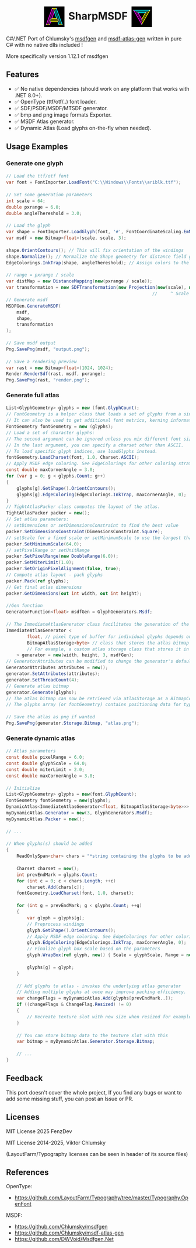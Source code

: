 ﻿<h1 align="center"><img align="center" src=".media/icon-msdf-atlas-gen.png"/> SharpMSDF <img align="center" src=".media/icon-msdfgen.png"/></h1>

C#/.NET Port of Chlumsky's [msdfgen](https://github.com/Chlumsky/msdfgen) and [msdf-atlas-gen](https://github.com/Chlumsky/msdfgen) 
written in pure C# with no native dlls included !


More specifically version 1.12.1 of msdfgen

## Features
- ✅ No native dependencies (should work on any platform that works with .NET 8.0+).
- ✅ OpenType (ttf/otf/..) font loader.
- ✅ SDF/PSDF/MSDF/MTSDF generator.
- ✅ bmp and png image formats Exporter.
- ✅ MSDF Atlas generator.
- ✅ Dynamic Atlas (Load glyphs on-the-fly when needed).

## Usage Examples
### Generate one glyph
```cs
// Load the ttf/otf font
var font = FontImporter.LoadFont("C:\\Windows\\Fonts\\ariblk.ttf");

// Set some generation parameters 
int scale = 64;
double pxrange = 6.0;
double angleThereshold = 3.0;

// Load the glyph
var shape = FontImporter.LoadGlyph(font, '#', FontCoordinateScaling.EmNormalized);
var msdf = new Bitmap<float>(scale, scale, 3);

shape.OrientContours(); // This will fix orientation of the windings
shape.Normalize(); // Normalize the Shape geometry for distance field generation.
EdgeColorings.InkTrap(shape, angleThereshold); // Assign colors to the edges of the shape, we use InkTrap technique here.

// range = pxrange / scale
var distMap = new DistanceMapping(new(pxrange / scale));
var transformation = new SDFTransformation(new Projection(new(scale), new(0)), distMap);
                                                        //     ^ Scale    ^ Translation  
// Generate msdf
MSDFGen.GenerateMSDF(
    msdf,
    shape,
    transformation
);

// Save msdf output
Png.SavePng(msdf, "output.png");

// Save a rendering preview
var rast = new Bitmap<float>(1024, 1024);
Render.RenderSdf(rast, msdf, pxrange);
Png.SavePng(rast, "render.png");

```
### Generate full atlas
```cs
List<GlyphGeometry> glyphs = new (font.GlyphCount);
// FontGeometry is a helper class that loads a set of glyphs from a single font.
// It can also be used to get additional font metrics, kerning information, etc.
FontGeometry fontGeometry = new (glyphs);
// Load a set of character glyphs:
// The second argument can be ignored unless you mix different font sizes in one atlas.
// In the last argument, you can specify a charset other than ASCII.
// To load specific glyph indices, use loadGlyphs instead.
fontGeometry.LoadCharset(font, 1.0, Charset.ASCII);
// Apply MSDF edge coloring. See EdgeColorings for other coloring strategies.
const double maxCornerAngle = 3.0;
for (var g = 0; g < glyphs.Count; g++)
{
    glyphs[g].GetShape().OrientContours();
    glyphs[g].EdgeColoring(EdgeColorings.InkTrap, maxCornerAngle, 0);
}
// TightAtlasPacker class computes the layout of the atlas.
TightAtlasPacker packer = new();
// Set atlas parameters:
// setDimensions or setDimensionsConstraint to find the best value
packer.SetDimensionsConstraint(DimensionsConstraint.Square);
// setScale for a fixed scale or setMinimumScale to use the largest that fits
packer.SetMinimumScale(64.0);
// setPixelRange or setUnitRange
packer.SetPixelRange(new DoubleRange(6.0));
packer.SetMiterLimit(1.0);
packer.SetOriginPixelAlignment(false, true);
// Compute atlas layout - pack glyphs
packer.Pack(ref glyphs);
// Get final atlas dimensions
packer.GetDimensions(out int width, out int height);

//Gen function
GeneratorFunction<float> msdfGen = GlyphGenerators.Msdf;
            
// The ImmediateAtlasGenerator class facilitates the generation of the atlas bitmap.
ImmediateAtlasGenerator <
        float, // pixel type of buffer for individual glyphs depends on generator function
        BitmapAtlasStorage<byte> // class that stores the atlas bitmap
        // For example, a custom atlas storage class that stores it in VRAM can be used.
    > generator = new(width, height, 3, msdfGen);
// GeneratorAttributes can be modified to change the generator's default settings.
GeneratorAttributes attributes = new();
generator.SetAttributes(attributes);
generator.SetThreadCount(4);
// Generate atlas bitmap
generator.Generate(glyphs);
// The atlas bitmap can now be retrieved via atlasStorage as a BitmapConstRef.
// The glyphs array (or fontGeometry) contains positioning data for typesetting text.

// Save the atlas as png if wanted
Png.SavePng(generator.Storage.Bitmap, "atlas.png");
```

### Generate dynamic atlas
```cs
// Atlas parameters
const double pixelRange = 6.0;
const double glyphScale = 64.0;
const double miterLimit = 2.0;
const double maxCornerAngle = 3.0;

// Initialize
List<GlyphGeometry> glyphs = new(font.GlyphCount);
FontGeometry fontGeometry = new(glyphs);
DynamicAtlas<ImmediateAtlasGenerator<float, BitmapAtlasStorage<byte>>> myDynamicAtlas = new();
myDynamicAtlas.Generator = new(3, GlyphGenerators.Msdf);
myDynamicAtlas.Packer = new();
            
// ...

// When glyphs(s) should be added
{
    ReadOnlySpan<char> chars = "*string containing the glyphs to be added*";

    Charset charset = new();
    int prevEndMark = glyphs.Count;
    for (int c = 0; c < chars.Length; ++c)
        charset.Add(chars[c]);
    fontGeometry.LoadCharset(font, 1.0, charset);

    for (int g = prevEndMark; g < glyphs.Count; ++g)
    {
        var glyph = glyphs[g];
        // Preprocess windings
        glyph.GetShape().OrientContours();
        // Apply MSDF edge coloring. See EdgeColorings for other coloring strategies.
        glyph.EdgeColoring(EdgeColorings.InkTrap, maxCornerAngle, 0);
        // Finalize glyph box scale based on the parameters
        glyph.WrapBox(ref glyph, new() { Scale = glyphScale, Range = new(pixelRange / glyphScale), MiterLimit = miterLimit });

        glyphs[g] = glyph;
    }

    // Add glyphs to atlas - invokes the underlying atlas generator
    // Adding multiple glyphs at once may improve packing efficiency.
    var changeFlags = myDynamicAtlas.Add(glyphs[prevEndMark..]);
    if ((changeFlags & ChangeFlag.Resized) != 0)
    {
        // Recreate texture slot with new size when resized for example
    }

    // You can store bitmap data to the texture slot with this
    var bitmap = myDynamicAtlas.Generator.Storage.Bitmap;

    // ...
}
```
## Feedback
This port doesn't cover the whole project, If you find any bugs or want to add some missing stuff, you can post an Issue or PR.

## Licenses

MIT License 2025 FenzDev

MIT License 2014-2025, Viktor Chlumsky

(LayoutFarm/Typography licenses can be seen in header of its source files) 

## References

OpenType: 
- https://github.com/LayoutFarm/Typography/tree/master/Typography.OpenFont

MSDF:
- https://github.com/Chlumsky/msdfgen
- https://github.com/Chlumsky/msdf-atlas-gen
- https://github.com/DWVoid/Msdfgen.Net